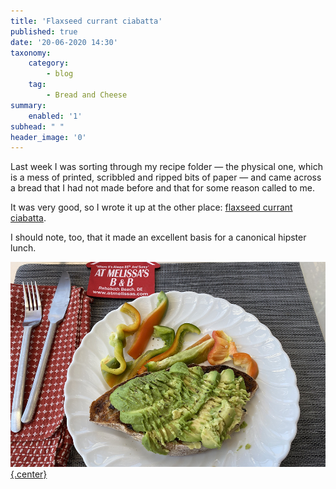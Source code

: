 ```yaml
---
title: 'Flaxseed currant ciabatta'
published: true
date: '20-06-2020 14:30'
taxonomy:
    category:
        - blog
    tag:
        - Bread and Cheese
summary:
    enabled: '1'
subhead: " "
header_image: '0'
--- 
```


Last week I was sorting through my recipe folder — the physical one, which is a mess of printed, scribbled and ripped bits of paper — and came across a bread that I had not made before and that for some reason called to me.

It was very good, so I wrote it up at the other place: [flaxseed currant ciabatta](https://www.fornacalia.com/2020/flaxseed-currant-ciabatta/).

I should note, too, that it made an excellent basis for a canonical hipster lunch.

[![avocado smooshed on toasted flaxseed currant ciabatta](flax-currant-avocado-960.jpg){.center}](flax-currant-avocado.jpg) 
